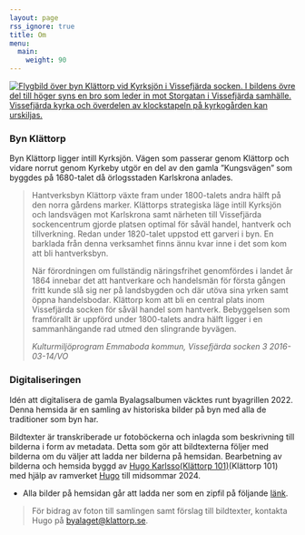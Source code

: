 ```yaml
---
layout: page
rss_ignore: true
title: Om
menu:
  main:
    weight: 90
---
```

[![Flygbild över byn Klättorp vid Kyrksjön i Vissefjärda socken. I bildens övre del till höger syns en bro som leder in mot Storgatan i Vissefjärda samhälle. Vissefjärda kyrka och överdelen av klockstapeln på kyrkogården kan urskiljas.](/Flygfoto_feature.jpg "Flygbild över byn Klättorp vid Kyrksjön i Vissefjärda socken. I bildens övre del till höger syns en bro som leder in mot Storgatan i Vissefjärda samhälle. Vissefjärda kyrka och överdelen av klockstapeln på kyrkogården kan urskiljas. 1935.")](/Flygfoto_feature.jpg)

### Byn Klättorp
Byn Klättorp ligger intill Kyrksjön. Vägen som passerar genom Klättorp och vidare norrut genom Kyrkeby utgör en del av den gamla ”Kungsvägen” som byggdes på 1680-talet då örlogsstaden Karlskrona anlades.

>Hantverksbyn Klättorp växte fram under 1800-talets andra hälft på den norra gårdens marker. Klättorps strategiska läge intill Kyrksjön och landsvägen mot Karlskrona samt närheten till Vissefjärda sockencentrum gjorde platsen optimal för såväl handel, hantverk och tillverkning. Redan under 1820-talet uppstod ett garveri i byn. En barklada från denna verksamhet finns ännu kvar inne i det som kom att bli hantverksbyn. 
>
>När förordningen om fullständig näringsfrihet genomfördes i landet år 1864 innebar det att hantverkare och handelsmän för första gången fritt kunde slå sig ner på landsbygden och där utöva sina yrken samt öppna handelsbodar. Klättorp kom att bli en central plats inom Vissefjärda socken för såväl handel som hantverk. Bebyggelsen som framförallt är uppförd under 1800-talets andra hälft ligger i en sammanhängande rad utmed den slingrande byvägen.
>
>*Kulturmiljöprogram Emmaboda kommun, Vissefjärda socken 3 2016-03-14/VO*

### Digitaliseringen
Idén att digitalisera de gamla Byalagsalbumen väcktes runt byagrillen 2022. Denna hemsida är en samling av historiska bilder på byn med alla de traditioner som byn har.

Bildtexter är transkriberade ur fotoböckerna och inlagda som beskrivning till bilderna i form av metadata. Detta som gör att bildtexterna följer med bilderna om du väljer att ladda ner bilderna på hemsidan. Bearbetning av bilderna och hemsida byggd av [Hugo Karlsso(Klättorp 101)](https://github.com/HuggeK)(Klättorp 101) med hjälp av ramverket [Hugo](https://gohugo.io) till midsommar 2024.

* Alla bilder på hemsidan går att ladda ner som en zipfil på följande [länk](https://klattorp.se/historia.zip).

>För bidrag av foton till samlingen samt förslag till bildtexter, kontakta Hugo på <byalaget@klattorp.se>.